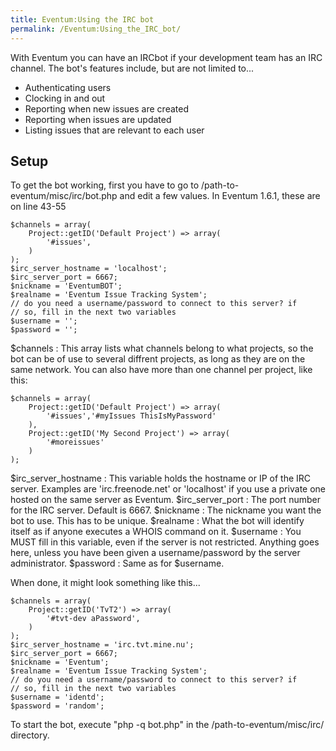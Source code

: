 ```yaml
---
title: Eventum:Using the IRC bot
permalink: /Eventum:Using_the_IRC_bot/
---
```


With Eventum you can have an IRCbot if your development team has an IRC channel. The bot's features include, but are not limited to...

-   Authenticating users
-   Clocking in and out
-   Reporting when new issues are created
-   Reporting when issues are updated
-   Listing issues that are relevant to each user

Setup
-----

To get the bot working, first you have to go to /path-to-eventum/misc/irc/bot.php and edit a few values. In Eventum 1.6.1, these are on line 43-55

    $channels = array(
        Project::getID('Default Project') => array(
            '#issues',
        )
    );
    $irc_server_hostname = 'localhost';
    $irc_server_port = 6667;
    $nickname = 'EventumBOT';
    $realname = 'Eventum Issue Tracking System';
    // do you need a username/password to connect to this server? if
    // so, fill in the next two variables
    $username = '';
    $password = '';

\$channels : This array lists what channels belong to what projects, so the bot can be of use to several diffrent projects, as long as they are on the same network. You can also have more than one channel per project, like this:

<!-- -->

    $channels = array(
        Project::getID('Default Project') => array(
            '#issues','#myIssues ThisIsMyPassword'
        ),
        Project::getID('My Second Project') => array(
            '#moreissues'
        )
    );

\$irc_server_hostname : This variable holds the hostname or IP of the IRC server. Examples are 'irc.freenode.net' or 'localhost' if you use a private one hosted on the same server as Eventum.
\$irc_server_port : The port number for the IRC server. Default is 6667.
\$nickname : The nickname you want the bot to use. This has to be unique.
\$realname : What the bot will identify itself as if anyone executes a WHOIS command on it.
\$username : You MUST fill in this variable, even if the server is not restricted. Anything goes here, unless you have been given a username/password by the server administrator.
\$password : Same as for \$username.

When done, it might look something like this...

    $channels = array(
        Project::getID('TvT2') => array(
            '#tvt-dev aPassword',
        )
    );
    $irc_server_hostname = 'irc.tvt.mine.nu';
    $irc_server_port = 6667;
    $nickname = 'Eventum';
    $realname = 'Eventum Issue Tracking System';
    // do you need a username/password to connect to this server? if
    // so, fill in the next two variables
    $username = 'identd';
    $password = 'random';

To start the bot, execute "php -q bot.php" in the /path-to-eventum/misc/irc/ directory.